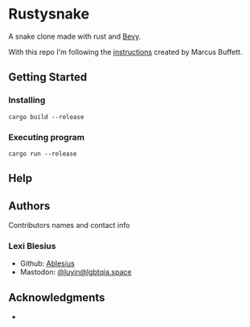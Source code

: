 # Rustysnake

A snake clone made with rust and [Bevy](https://bevyengine.org/).

With this repo I'm following the [instructions](https://mbuffett.com/posts/bevy-snake-tutorial/ "Creating a Snake Clone in Rust, with Bevy") created by Marcus Buffett.

## Getting Started

### Installing

```
cargo build --release
```

### Executing program

```
cargo run --release
```

## Help

<!-- Any advice for common problems or issues. -->

## Authors

Contributors names and contact info

### Lexi Blesius

- Github: [Ablesius](https://github.com/Ablesius)
- Mastodon: [@luyin@lgbtqia.space ](https://lgbtqia.space/@luyin)

## Acknowledgments

<!-- Inspiration, code snippets, etc. -->
*

